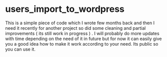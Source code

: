 # users_import_to_wordpress
This is a simple piece of code which I wrote few months back and then I need it recently for another project so did some cleaning and partial improvements ( its still work in progress ) . I will probably do more updates with time depending on the need of it in future but for now it can easily give you a good idea how to make it work according to your need. Its public so you can use it.

